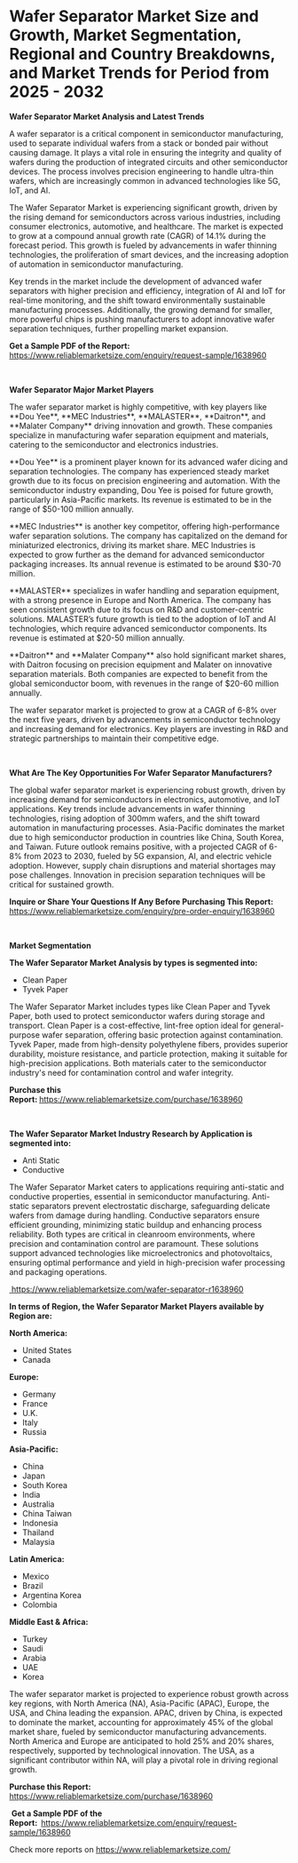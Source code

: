 <p><h1>Wafer Separator Market Size and Growth, Market Segmentation, Regional and Country Breakdowns, and Market Trends for Period from 2025 -  2032</h1></p><p><strong>Wafer Separator Market Analysis and Latest Trends</strong></p>
<p><p>A wafer separator is a critical component in semiconductor manufacturing, used to separate individual wafers from a stack or bonded pair without causing damage. It plays a vital role in ensuring the integrity and quality of wafers during the production of integrated circuits and other semiconductor devices. The process involves precision engineering to handle ultra-thin wafers, which are increasingly common in advanced technologies like 5G, IoT, and AI.</p><p>The Wafer Separator Market is experiencing significant growth, driven by the rising demand for semiconductors across various industries, including consumer electronics, automotive, and healthcare. The market is expected to grow at a compound annual growth rate (CAGR) of 14.1% during the forecast period. This growth is fueled by advancements in wafer thinning technologies, the proliferation of smart devices, and the increasing adoption of automation in semiconductor manufacturing.</p><p>Key trends in the market include the development of advanced wafer separators with higher precision and efficiency, integration of AI and IoT for real-time monitoring, and the shift toward environmentally sustainable manufacturing processes. Additionally, the growing demand for smaller, more powerful chips is pushing manufacturers to adopt innovative wafer separation techniques, further propelling market expansion.</p></p>
<p><strong>Get a Sample PDF of the Report:&nbsp;</strong> <a href="https://www.reliablemarketsize.com/enquiry/request-sample/1638960?utm_campaign=1929&utm_medium=2&utm_source=Github&utm_content=ia&utm_term=25012025&utm_id=wafer-separator">https://www.reliablemarketsize.com/enquiry/request-sample/1638960</a></p>
<p>&nbsp;</p>
<p><strong>Wafer Separator Major Market Players</strong></p>
<p><p>The wafer separator market is highly competitive, with key players like **Dou Yee**, **MEC Industries**, **MALASTER**, **Daitron**, and **Malater Company** driving innovation and growth. These companies specialize in manufacturing wafer separation equipment and materials, catering to the semiconductor and electronics industries.</p><p>**Dou Yee** is a prominent player known for its advanced wafer dicing and separation technologies. The company has experienced steady market growth due to its focus on precision engineering and automation. With the semiconductor industry expanding, Dou Yee is poised for future growth, particularly in Asia-Pacific markets. Its revenue is estimated to be in the range of $50-100 million annually.</p><p>**MEC Industries** is another key competitor, offering high-performance wafer separation solutions. The company has capitalized on the demand for miniaturized electronics, driving its market share. MEC Industries is expected to grow further as the demand for advanced semiconductor packaging increases. Its annual revenue is estimated to be around $30-70 million.</p><p>**MALASTER** specializes in wafer handling and separation equipment, with a strong presence in Europe and North America. The company has seen consistent growth due to its focus on R&D and customer-centric solutions. MALASTER’s future growth is tied to the adoption of IoT and AI technologies, which require advanced semiconductor components. Its revenue is estimated at $20-50 million annually.</p><p>**Daitron** and **Malater Company** also hold significant market shares, with Daitron focusing on precision equipment and Malater on innovative separation materials. Both companies are expected to benefit from the global semiconductor boom, with revenues in the range of $20-60 million annually.</p><p>The wafer separator market is projected to grow at a CAGR of 6-8% over the next five years, driven by advancements in semiconductor technology and increasing demand for electronics. Key players are investing in R&D and strategic partnerships to maintain their competitive edge.</p></p>
<p>&nbsp;</p>
<p><strong>What Are The Key Opportunities For Wafer Separator Manufacturers?</strong></p>
<p><p>The global wafer separator market is experiencing robust growth, driven by increasing demand for semiconductors in electronics, automotive, and IoT applications. Key trends include advancements in wafer thinning technologies, rising adoption of 300mm wafers, and the shift toward automation in manufacturing processes. Asia-Pacific dominates the market due to high semiconductor production in countries like China, South Korea, and Taiwan. Future outlook remains positive, with a projected CAGR of 6-8% from 2023 to 2030, fueled by 5G expansion, AI, and electric vehicle adoption. However, supply chain disruptions and material shortages may pose challenges. Innovation in precision separation techniques will be critical for sustained growth.</p></p>
<p><strong>Inquire or Share Your Questions If Any Before Purchasing This Report:</strong> <a href="https://www.reliablemarketsize.com/enquiry/pre-order-enquiry/1638960?utm_campaign=1929&utm_medium=2&utm_source=Github&utm_content=ia&utm_term=25012025&utm_id=wafer-separator">https://www.reliablemarketsize.com/enquiry/pre-order-enquiry/1638960</a></p>
<p>&nbsp;</p>
<p><strong>Market Segmentation</strong></p>
<p><strong>The Wafer Separator Market Analysis by types is segmented into:</strong></p>
<p><ul><li>Clean Paper</li><li>Tyvek Paper</li></ul></p>
<p><p>The Wafer Separator Market includes types like Clean Paper and Tyvek Paper, both used to protect semiconductor wafers during storage and transport. Clean Paper is a cost-effective, lint-free option ideal for general-purpose wafer separation, offering basic protection against contamination. Tyvek Paper, made from high-density polyethylene fibers, provides superior durability, moisture resistance, and particle protection, making it suitable for high-precision applications. Both materials cater to the semiconductor industry's need for contamination control and wafer integrity.</p></p>
<p><strong>Purchase this Report:&nbsp;</strong><a href="https://www.reliablemarketsize.com/purchase/1638960?utm_campaign=1929&utm_medium=2&utm_source=Github&utm_content=ia&utm_term=25012025&utm_id=wafer-separator">https://www.reliablemarketsize.com/purchase/1638960</a></p>
<p>&nbsp;</p>
<p><strong>The Wafer Separator Market Industry Research by Application is segmented into:</strong></p>
<p><ul><li>Anti Static</li><li>Conductive</li></ul></p>
<p><p>The Wafer Separator Market caters to applications requiring anti-static and conductive properties, essential in semiconductor manufacturing. Anti-static separators prevent electrostatic discharge, safeguarding delicate wafers from damage during handling. Conductive separators ensure efficient grounding, minimizing static buildup and enhancing process reliability. Both types are critical in cleanroom environments, where precision and contamination control are paramount. These solutions support advanced technologies like microelectronics and photovoltaics, ensuring optimal performance and yield in high-precision wafer processing and packaging operations.</p></p>
<p><a href="https://www.reliablemarketsize.com/wafer-separator-r1638960?utm_campaign=1929&utm_medium=2&utm_source=Github&utm_content=ia&utm_term=25012025&utm_id=wafer-separator">&nbsp;https://www.reliablemarketsize.com/wafer-separator-r1638960</a></p>
<p><strong>In terms of Region, the Wafer Separator Market Players available by Region are:</strong></p>
<p>
    <p> <strong> North America: </strong>
        <ul>
            <li>United States</li>
            <li>Canada</li>
        </ul>
        </p> 
    <p> <strong> Europe: </strong>
        <ul>
            <li>Germany</li>
            <li>France</li>
            <li>U.K.</li>
            <li>Italy</li>
            <li>Russia</li>
        </ul>
        </p> 
    <p> <strong> Asia-Pacific: </strong>
        <ul>
            <li>China</li>
            <li>Japan</li>
            <li>South Korea</li>
            <li>India</li>
            <li>Australia</li>
            <li>China Taiwan</li>
            <li>Indonesia</li>
            <li>Thailand</li>
            <li>Malaysia</li>
        </ul>
        </p> 
    <p> <strong> Latin America: </strong>
        <ul>
            <li>Mexico</li>
            <li>Brazil</li>
            <li>Argentina Korea</li>
            <li>Colombia</li>
        </ul>
        </p> 
    <p> <strong> Middle East & Africa: </strong>
        <ul>
            <li>Turkey</li>
            <li>Saudi</li>
            <li>Arabia</li>
            <li>UAE</li>
            <li>Korea</li>
        </ul>
    </p>
    </p>
<p><p>The wafer separator market is projected to experience robust growth across key regions, with North America (NA), Asia-Pacific (APAC), Europe, the USA, and China leading the expansion. APAC, driven by China, is expected to dominate the market, accounting for approximately 45% of the global market share, fueled by semiconductor manufacturing advancements. North America and Europe are anticipated to hold 25% and 20% shares, respectively, supported by technological innovation. The USA, as a significant contributor within NA, will play a pivotal role in driving regional growth.</p></p>
<p><strong>Purchase this Report: </strong><a href="https://www.reliablemarketsize.com/purchase/1638960?utm_campaign=1929&utm_medium=2&utm_source=Github&utm_content=ia&utm_term=25012025&utm_id=wafer-separator">https://www.reliablemarketsize.com/purchase/1638960</a></p>
<p>&nbsp;<strong>Get a Sample PDF of the Report:&nbsp;&nbsp;</strong><a href="https://www.reliablemarketsize.com/enquiry/request-sample/1638960?utm_campaign=1929&utm_medium=2&utm_source=Github&utm_content=ia&utm_term=25012025&utm_id=wafer-separator">https://www.reliablemarketsize.com/enquiry/request-sample/1638960</a></p>
<p><strong></strong></p>
<p>Check more reports on <a href="https://www.reliablemarketsize.com/?utm_campaign=1929&utm_medium=2&utm_source=Github&utm_content=ia&utm_term=25012025&utm_id=wafer-separator">https://www.reliablemarketsize.com/</a></p>